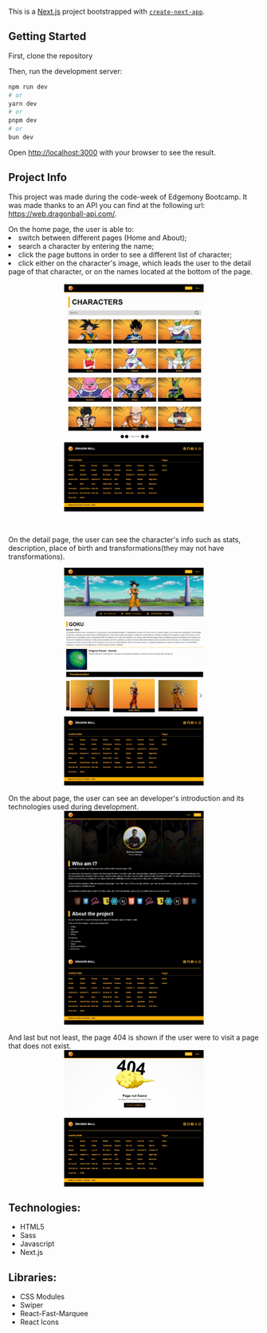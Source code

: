 This is a [Next.js](https://nextjs.org/) project bootstrapped with [`create-next-app`](https://github.com/vercel/next.js/tree/canary/packages/create-next-app).

## Getting Started

First, clone the repository

Then, run the development server:

```bash
npm run dev
# or
yarn dev
# or
pnpm dev
# or
bun dev
```

Open [http://localhost:3000](http://localhost:3000) with your browser to see the result.

## Project Info

This project was made during the code-week of Edgemony Bootcamp.
It was made thanks to an API you can find at the following url: https://web.dragonball-api.com/.

<body>
On the home page, the user is able to:
<li>switch between different pages (Home and About);</li>
<li>
search a character by entering the name;
</li>
<li>
click the page buttons in order to see a different list of character;
</li>
<li>
click either on the character's image, which leads the user to the detail page of that character, or on the names located at the bottom of the page.
</li>
<br>
<div style='display: flex; justify-content: center' align='center'>
<img src='./public/images/screenshot-homepage.jpeg' width='280' />
</div>
<br>
<br>

On the detail page, the user can see the character's info such as stats, description, place of birth and transformations(they may not have transformations).

<div style='display: flex; justify-content: center' align='center'>
<img src='./public/images/screenshot-detailpage.jpeg' width='280'/>
</div>
<br>
On the about page, the user can see an developer's introduction and its technologies used during development.
<br>

<div style='display: flex; justify-content: center' align='center'>
<img src='./public/images/screenshot-aboutpage.jpeg' width='280'>
</div>
<br>
And last but not least, the page 404 is shown if the user were to visit a page that does not exist.
<br>
<div style='display: flex; justify-content: center' align='center' >
<img src='./public/images/screenshot-404.jpeg' width='280'>
</div>

##

<h2>Technologies:</h2>
<ul>
<li>HTML5</li>
<li>Sass</li>
<li>Javascript</li>
<li>Next.js</li>
</ul>
<h2>Libraries:</h2>
<ul>
<li>CSS Modules</li>
<li>Swiper</li>
<li>React-Fast-Marquee</li>
<li>React Icons</li>
</ul>
</body>
